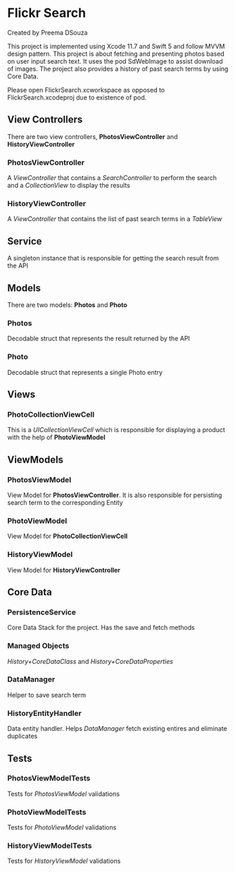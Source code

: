 # Flickr Search
Created by Preema DSouza

This project is implemented using Xcode 11.7 and Swift 5 and follow MVVM design pattern.
This project is about fetching and presenting photos based on user input search text. It uses the pod SdWebImage to assist download of images. The project also provides a history of past search terms by using Core Data.

Please open FlickrSearch.xcworkspace as opposed to FlickrSearch.xcodeproj due to existence of pod.

## View Controllers
There are two view controllers, **PhotosViewController** and **HistoryViewController**

### PhotosViewController
A _ViewController_ that contains a _SearchController_ to perform the search  and a _CollectionView_ to display the results

### HistoryViewController
A _ViewController_ that contains the list of past search terms in a _TableView_

## Service
A singleton instance that is responsible for getting the search result from the API

## Models
There are two models: **Photos** and **Photo**

### Photos
Decodable struct that represents the result returned by the API

### Photo
Decodable struct that represents a single Photo  entry

## Views

### PhotoCollectionViewCell
This is a _UICollectionViewCell_ which is responsible for displaying a product with the help of  **PhotoViewModel**

## ViewModels

### PhotosViewModel
View Model for **PhotosViewController**. It is also responsible for persisting search term to the corresponding Entity

### PhotoViewModel
View Model for **PhotoCollectionViewCell**

### HistoryViewModel
View Model for **HistoryViewController**

## Core Data

### PersistenceService 
Core Data Stack for the project. Has the save and fetch methods

### Managed Objects
_History+CoreDataClass_ and _History+CoreDataProperties_

### DataManager
Helper to save search term

### HistoryEntityHandler
Data entity handler. Helps _DataManager_  fetch existing entires and eliminate duplicates 

## Tests

### PhotosViewModelTests
Tests for _PhotosViewModel_ validations

### PhotoViewModelTests
Tests for _PhotoViewModel_ validations

### HistoryViewModelTests
Tests for _HistoryViewModel_ validations


